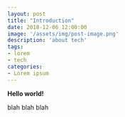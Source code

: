 ```yaml
---
layout: post
title: "Introduction"
date: 2018-12-06 12:00:00
image: '/assets/img/post-image.png'
description: 'about tech'
tags:
- lorem
- tech
categories:
- Lorem ipsum
---
```

**Hello world!**

blah blah blah